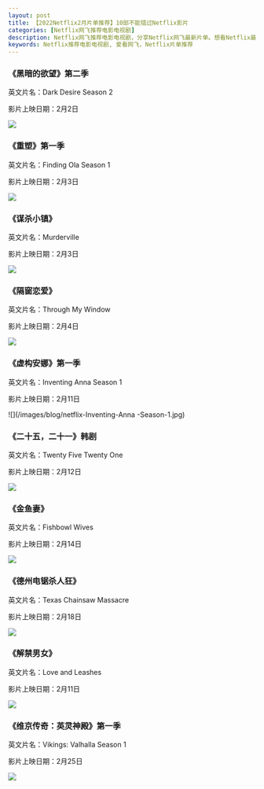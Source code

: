 ```yaml
---
layout: post
title: 【2022Netflix2月片单推荐】10部不能错过Netflix影片
categories: [Netflix网飞推荐电影电视剧]
description: Netflix网飞推荐电影电视剧，分享Netflix网飞最新片单。想看Netflix最新的影视资讯及电影电视剧片单，请关注爱看网飞Netflix。
keywords: Netflix推荐电影电视剧, 爱看网飞，Netflix片单推荐
---
```


### 《黑暗的欲望》第二季

英文片名：Dark Desire Season 2

影片上映日期：2月2日

![](/images/blog/dark-desire-season-2-what-to-expect-netflix.jpg)

### 《重塑》第一季

英文片名：Finding Ola Season 1

影片上映日期：2月3日

![](/images/blog/finding-ola-netflix-stagione-1-netflix.jpeg)

### 《谋杀小镇》

英文片名：Murderville

影片上映日期：2月3日

![](/images/blog/netflix-Murderville.jpg)

### 《隔窗恋爱》

英文片名：Through My Window

影片上映日期：2月4日

![](/images/blog/Through-My-Window-2022-Netflix.jpg)

### 《虚构安娜》第一季

英文片名：Inventing Anna Season 1

影片上映日期：2月11日

![](/images/blog/netflix-Inventing-Anna -Season-1.jpg)

### 《二十五，二十一》韩剧

英文片名：Twenty Five Twenty One

影片上映日期：2月12日

![](/images/blog/twenty-five-twenty-one-k-drama-netflix.jpg)

### 《金鱼妻》

英文片名：Fishbowl Wives

影片上映日期：2月14日

![](/images/blog/netflix-Fishbowl-Wives.jpg)

### 《德州电锯杀人狂》

英文片名：Texas Chainsaw Massacre

影片上映日期：2月18日

![](/images/blog/netflix-Texas-Chainsaw-Massacre.jpg)

### 《解禁男女》 

英文片名：Love and Leashes

影片上映日期：2月11日

![](/images/blog/love-and-leashes-netflix.jpeg)

### 《维京传奇：英灵神殿》第一季

英文片名：Vikings: Valhalla Season 1

影片上映日期：2月25日

![](/images/blog/Vikings-Valhalla-Season-1-netflix.jpg)



